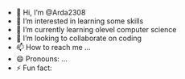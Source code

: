 - 👋 Hi, I’m @Arda2308
- 👀 I’m interested in learning some skills
- 🌱 I’m currently learning olevel computer science
- 💞️ I’m looking to collaborate on coding
- 📫 How to reach me ...
- 😄 Pronouns: ...
- ⚡ Fun fact: 

<!---
Arda2308/Arda2308 is a ✨ special ✨ repository because its `README.md` (this file) appears on your GitHub profile.
You can click the Preview link to take a look at your changes.
--->
